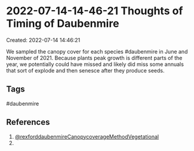 # 2022-07-14-14-46-21 Thoughts of Timing of Daubenmire
Created: 2022-07-14 14:46:21

We sampled the canopy cover for each species #daubenmire in June and November of 2021. Because plants peak growth is different parts of the year, we potentially could have missed and likely did miss some annuals that sort of explode and then senesce after they produce seeds.

## Tags
#daubenmire
## References
1. [@rexforddaubenmireCanopycoverageMethodVegetational](obsidian://open?vault=Personal-Knowledge&file=Literature%20Notes%2F%40rexforddaubenmireCanopycoverageMethodVegetational)
2. 